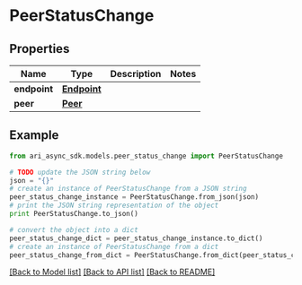 # PeerStatusChange


## Properties
Name | Type | Description | Notes
------------ | ------------- | ------------- | -------------
**endpoint** | [**Endpoint**](Endpoint.md) |  | 
**peer** | [**Peer**](Peer.md) |  | 

## Example

```python
from ari_async_sdk.models.peer_status_change import PeerStatusChange

# TODO update the JSON string below
json = "{}"
# create an instance of PeerStatusChange from a JSON string
peer_status_change_instance = PeerStatusChange.from_json(json)
# print the JSON string representation of the object
print PeerStatusChange.to_json()

# convert the object into a dict
peer_status_change_dict = peer_status_change_instance.to_dict()
# create an instance of PeerStatusChange from a dict
peer_status_change_from_dict = PeerStatusChange.from_dict(peer_status_change_dict)
```
[[Back to Model list]](../README.md#documentation-for-models) [[Back to API list]](../README.md#documentation-for-api-endpoints) [[Back to README]](../README.md)


